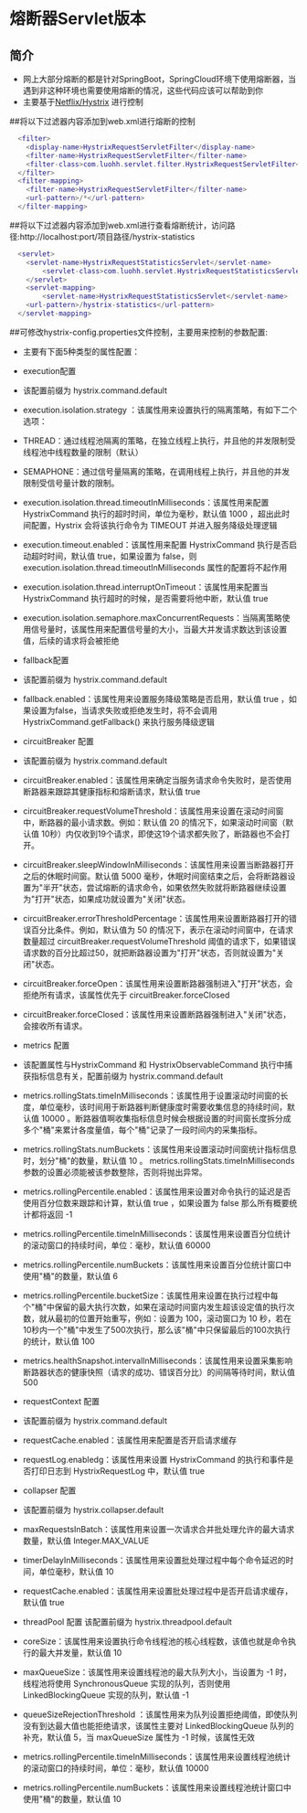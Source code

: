 # 熔断器Servlet版本
## 简介
- 网上大部分熔断的都是针对SpringBoot，SpringCloud环境下使用熔断器，当遇到非这种环境也需要使用熔断的情况，这些代码应该可以帮助到你
- 主要基于[Netflix/Hystrix](https://github.com/Netflix/Hystrix) 进行控制

##将以下过滤器内容添加到web.xml进行熔断的控制
```lua
  <filter>
    <display-name>HystrixRequestServletFilter</display-name>
    <filter-name>HystrixRequestServletFilter</filter-name>
    <filter-class>com.luohh.servlet.filter.HystrixRequestServletFilter</filter-class>
  </filter>
  <filter-mapping>
    <filter-name>HystrixRequestServletFilter</filter-name>
    <url-pattern>/*</url-pattern>
  </filter-mapping>
```
##将以下过滤器内容添加到web.xml进行查看熔断统计，访问路径:http://localhost:port/项目路径/hystrix-statistics
```lua
  <servlet>
	<servlet-name>HystrixRequestStatisticsServlet</servlet-name>
		<servlet-class>com.luohh.servlet.HystrixRequestStatisticsServlet</servlet-class>
	</servlet>
	<servlet-mapping>
		<servlet-name>HystrixRequestStatisticsServlet</servlet-name>
	<url-pattern>/hystrix-statistics</url-pattern>
  </servlet-mapping>
```
##可修改hystrix-config.properties文件控制，主要用来控制的参数配置:
- 主要有下面5种类型的属性配置：
- execution配置
- 该配置前缀为 hystrix.command.default
- execution.isolation.strategy ：该属性用来设置执行的隔离策略，有如下二个选项：
- THREAD：通过线程池隔离的策略，在独立线程上执行，并且他的并发限制受线程池中线程数量的限制（默认）
- SEMAPHONE：通过信号量隔离的策略，在调用线程上执行，并且他的并发限制受信号量计数的限制。
- execution.isolation.thread.timeoutInMilliseconds：该属性用来配置 HystrixCommand 执行的超时时间，单位为毫秒，默认值 1000 ，超出此时间配置，Hystrix 会将该执行命令为 TIMEOUT 并进入服务降级处理逻辑
- execution.timeout.enabled：该属性用来配置 HystrixCommand 执行是否启动超时时间，默认值 true，如果设置为 false，则 execution.isolation.thread.timeoutInMilliseconds 属性的配置将不起作用
- execution.isolation.thread.interruptOnTimeout：该属性用来配置当 HystrixCommand 执行超时的时候，是否需要将他中断，默认值 true
- execution.isolation.semaphore.maxConcurrentRequests：当隔离策略使用信号量时，该属性用来配置信号量的大小，当最大并发请求数达到该设置值，后续的请求将会被拒绝

- fallback配置
- 该配置前缀为 hystrix.command.default
- fallback.enabled：该属性用来设置服务降级策略是否启用，默认值 true ，如果设置为false，当请求失败或拒绝发生时，将不会调用 HystrixCommand.getFallback() 来执行服务降级逻辑

- circuitBreaker 配置
- 该配置前缀为 hystrix.command.default
- circuitBreaker.enabled：该属性用来确定当服务请求命令失败时，是否使用断路器来跟踪其健康指标和熔断请求，默认值 true
- circuitBreaker.requestVolumeThreshold：该属性用来设置在滚动时间窗中，断路器的最小请求数。例如：默认值 20 的情况下，如果滚动时间窗（默认值 10秒）内仅收到19个请求，即使这19个请求都失败了，断路器也不会打开。
- circuitBreaker.sleepWindowInMilliseconds：该属性用来设置当断路器打开之后的休眠时间窗。默认值 5000 毫秒，休眠时间窗结束之后，会将断路器设置为"半开"状态，尝试熔断的请求命令，如果依然失败就将断路器继续设置为"打开"状态，如果成功就设置为"关闭"状态。
- circuitBreaker.errorThresholdPercentage：该属性用来设置断路器打开的错误百分比条件。例如，默认值为 50 的情况下，表示在滚动时间窗中，在请求数量超过 circuitBreaker.requestVolumeThreshold 阈值的请求下，如果错误请求数的百分比超过50，就把断路器设置为"打开"状态，否则就设置为"关闭"状态。
- circuitBreaker.forceOpen：该属性用来设置断路器强制进入"打开"状态，会拒绝所有请求，该属性优先于 circuitBreaker.forceClosed
- circuitBreaker.forceClosed：该属性用来设置断路器强制进入"关闭"状态，会接收所有请求。

- metrics 配置
- 该配置属性与HystrixCommand 和 HystrixObservableCommand 执行中捕获指标信息有关，配置前缀为 hystrix.command.default
- metrics.rollingStats.timeInMilliseconds：该属性用于设置滚动时间窗的长度，单位毫秒，该时间用于断路器判断健康度时需要收集信息的持续时间，默认值 10000 。断路器值啊收集指标信息时候会根据设置的时间窗长度拆分成多个"桶"来累计各度量值，每个"桶"记录了一段时间内的采集指标。
- metrics.rollingStats.numBuckets：该属性用来设置滚动时间窗统计指标信息时，划分"桶"的数量，默认值 10 。 metrics.rollingStats.timeInMilliseconds 参数的设置必须能被该参数整除，否则将抛出异常。
- metrics.rollingPercentile.enabled：该属性用来设置对命令执行的延迟是否使用百分位数来跟踪和计算，默认值 true ，如果设置为 false 那么所有概要统计都将返回 -1
- metrics.rollingPercentile.timeInMilliseconds：该属性用来设置百分位统计的滚动窗口的持续时间，单位：毫秒，默认值 60000
- metrics.rollingPercentile.numBuckets：该属性用来设置百分位统计窗口中使用"桶"的数量，默认值 6
- metrics.rollingPercentile.bucketSize：该属性用来设置在执行过程中每个"桶"中保留的最大执行次数，如果在滚动时间窗内发生超该设定值的执行次数，就从最初的位置开始重写，例如：设置为 100，滚动窗口为 10 秒，若在10秒内一个"桶"中发生了500次执行，那么该"桶"中只保留最后的100次执行的统计，默认值 100
- metrics.healthSnapshot.intervalInMilliseconds：该属性用来设置采集影响断路器状态的健康快照（请求的成功、错误百分比）的间隔等待时间，默认值 500

- requestContext 配置
- 该配置前缀为 hystrix.command.default
- requestCache.enabled：该属性用来配置是否开启请求缓存
- requestLog.enabledg：该属性用来设置 HystrixCommand 的执行和事件是否打印日志到 HystrixRequestLog 中，默认值 true

- collapser 配置
- 该配置前缀为 hystrix.collapser.default
- maxRequestsInBatch：该属性用来设置一次请求合并批处理允许的最大请求数量，默认值 Integer.MAX_VALUE
- timerDelayInMilliseconds：该属性用来设置批处理过程中每个命令延迟的时间，单位毫秒，默认值 10
- requestCache.enabled：该属性用来设置批处理过程中是否开启请求缓存，默认值 true

- threadPool 配置
该配置前缀为 hystrix.threadpool.default
- coreSize：该属性用来设置执行命令线程池的核心线程数，该值也就是命令执行的最大并发量，默认值 10
- maxQueueSize：该属性用来设置线程池的最大队列大小，当设置为 -1 时，线程池将使用 SynchronousQueue 实现的队列，否则使用 LinkedBlockingQueue 实现的队列，默认值 -1
- queueSizeRejectionThreshold ：该属性用来为队列设置拒绝阈值，即使队列没有到达最大值也能拒绝请求，该属性主要对 LinkedBlockingQueue 队列的补充，默认值 5，当 maxQueueSize 属性为 -1 时候，该属性无效
- metrics.rollingPercentile.timeInMilliseconds：该属性用来设置线程池统计的滚动窗口的持续时间，单位：毫秒，默认值 10000
- metrics.rollingPercentile.numBuckets：该属性用来设置线程池统计窗口中使用"桶"的数量，默认值 10



